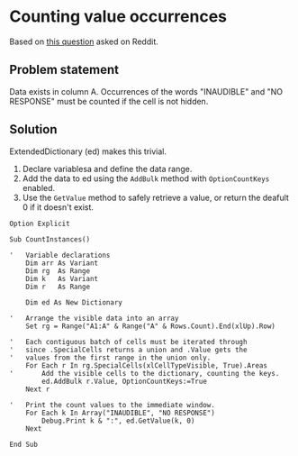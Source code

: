 # Counting value occurrences

Based on [this question](https://www.reddit.com/r/vba/comments/lp5vxz/vba_code_to_count_for_certain_instances_of_text/) asked on Reddit.

## Problem statement

Data exists in column A. Occurrences of the words "INAUDIBLE" and "NO RESPONSE" must be counted if the cell is not hidden.

## Solution

ExtendedDictionary (ed) makes this trivial.

1. Declare variablesa and define the data range.
2. Add the data to ed using the `AddBulk` method with `OptionCountKeys` enabled.
3. Use the `GetValue` method to safely retrieve a value, or return the deafult 0 if it doesn't exist.

```vba
Option Explicit

Sub CountInstances()

'   Variable declarations
    Dim arr As Variant
    Dim rg  As Range
    Dim k   As Variant
    Dim r   As Range
    
    Dim ed As New Dictionary
    
'   Arrange the visible data into an array
    Set rg = Range("A1:A" & Range("A" & Rows.Count).End(xlUp).Row)
    
'   Each contiguous batch of cells must be iterated through
'   since .SpecialCells returns a union and .Value gets the
'   values from the first range in the union only.
    For Each r In rg.SpecialCells(xlCellTypeVisible, True).Areas
'       Add the visible cells to the dictionary, counting the keys.
        ed.AddBulk r.Value, OptionCountKeys:=True
    Next r
    
'   Print the count values to the immediate window.
    For Each k In Array("INAUDIBLE", "NO RESPONSE")
        Debug.Print k & ":", ed.GetValue(k, 0)
    Next

End Sub
```
